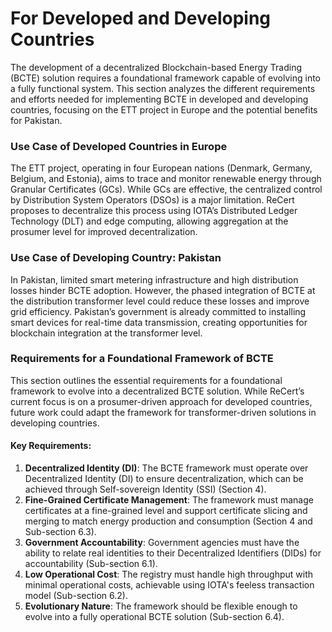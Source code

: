 # For Developed and Developing Countries

The development of a decentralized Blockchain-based Energy Trading (BCTE) solution requires a foundational framework capable of evolving into a fully functional system. This section analyzes the different requirements and efforts needed for implementing BCTE in developed and developing countries, focusing on the ETT project in Europe and the potential benefits for Pakistan.

### Use Case of Developed Countries in Europe
The ETT project, operating in four European nations (Denmark, Germany, Belgium, and Estonia), aims to trace and monitor renewable energy through Granular Certificates (GCs). While GCs are effective, the centralized control by Distribution System Operators (DSOs) is a major limitation. ReCert proposes to decentralize this process using IOTA’s Distributed Ledger Technology (DLT) and edge computing, allowing aggregation at the prosumer level for improved decentralization.

### Use Case of Developing Country: Pakistan
In Pakistan, limited smart metering infrastructure and high distribution losses hinder BCTE adoption. However, the phased integration of BCTE at the distribution transformer level could reduce these losses and improve grid efficiency. Pakistan’s government is already committed to installing smart devices for real-time data transmission, creating opportunities for blockchain integration at the transformer level.

### Requirements for a Foundational Framework of BCTE
This section outlines the essential requirements for a foundational framework to evolve into a decentralized BCTE solution. While ReCert’s current focus is on a prosumer-driven approach for developed countries, future work could adapt the framework for transformer-driven solutions in developing countries.

#### Key Requirements:
1. **Decentralized Identity (DI)**: The BCTE framework must operate over Decentralized Identity (DI) to ensure decentralization, which can be achieved through Self-sovereign Identity (SSI) (Section 4).
2. **Fine-Grained Certificate Management**: The framework must manage certificates at a fine-grained level and support certificate slicing and merging to match energy production and consumption (Section 4 and Sub-section 6.3).
3. **Government Accountability**: Government agencies must have the ability to relate real identities to their Decentralized Identifiers (DIDs) for accountability (Sub-section 6.1).
4. **Low Operational Cost**: The registry must handle high throughput with minimal operational costs, achievable using IOTA's feeless transaction model (Sub-section 6.2).
5. **Evolutionary Nature**: The framework should be flexible enough to evolve into a fully operational BCTE solution (Sub-section 6.4).
